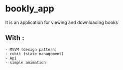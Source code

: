 # bookly_app

It is an application for viewing and downloading books

## With :
    - MVVM (design pattern)
    - cubit (state management)
    - Api
    - simple animation 
    
